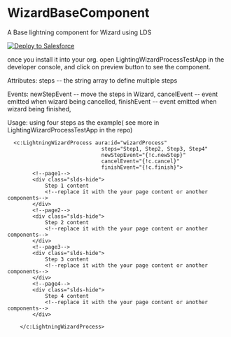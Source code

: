 # WizardBaseComponent

A Base lightning component for Wizard using LDS

<a href="https://githubsfdeploy.herokuapp.com?owner=junliu724515&repo=WizardBaseComponent">
  <img alt="Deploy to Salesforce"
       src="https://raw.githubusercontent.com/afawcett/githubsfdeploy/master/src/main/webapp/resources/img/deploy.png">
</a>

once you install it into your org. open LightingWizardProcessTestApp in the developer console, and click on preview button to see the component.


Attributes:
   steps -- the string array to define multiple steps

Events:
   newStepEvent -- move the steps in Wizard,
   cancelEvent -- event emitted when wizard being cancelled,
   finishEvent -- event emitted when wizard being finished,


Usage: using four steps as the example( see more in LightingWizardProcessTestApp in the repo)

      <c:LightningWizardProcess aura:id="wizardProcess"
                                  steps="Step1, Step2, Step3, Step4"
                                  newStepEvent="{!c.newStep}"
                                  cancelEvent="{!c.cancel}"
                                  finishEvent="{!c.finish}">
            <!--page1-->
            <div class="slds-hide">
                Step 1 content
                <!--replace it with the your page content or another components-->
            </div>
            <!--page2-->
            <div class="slds-hide">
                Step 2 content
                <!--replace it with the your page content or another components-->
            </div>
            <!--page3-->
            <div class="slds-hide">
                Step 3 content
                <!--replace it with the your page content or another components-->                
            </div>
            <!--page4-->
            <div class="slds-hide">
                Step 4 content
                <!--replace it with the your page content or another components-->
            </div>

        </c:LightningWizardProcess>
